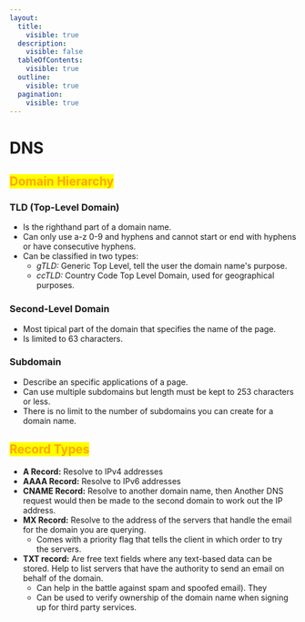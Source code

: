 ```yaml
---
layout:
  title:
    visible: true
  description:
    visible: false
  tableOfContents:
    visible: true
  outline:
    visible: true
  pagination:
    visible: true
---
```


# DNS

## <mark style="color:orange;">Domain Hierarchy</mark>

### TLD (Top-Level Domain)

* Is the righthand part of a domain name.&#x20;
* Can only use a-z 0-9 and hyphens and cannot start or end with hyphens or have consecutive hyphens.
* Can be classified in two types:
  * _gTLD:_ Generic Top Level, tell the user the domain name's purpose.
  * _ccTLD:_ Country Code Top Level Domain, used for geographical purposes.&#x20;

### Second-Level Domain

* Most tipical part of the domain that specifies the name of the page.
* Is limited to 63 characters.

### Subdomain

* Describe an specific applications of a page.
* Can use multiple subdomains but length must be kept to 253 characters or less.
* There is no limit to the number of subdomains you can create for a domain name.



## <mark style="color:orange;">Record Types</mark>

* **A Record:** Resolve to IPv4 addresses
* **AAAA Record:** Resolve to IPv6 addresses
* **CNAME Record:** Resolve to another domain name, then Another DNS request would then be made to the second domain to work out the IP address.
* **MX Record:** Resolve to the address of the servers that handle the email for the domain you are querying.&#x20;
  * Comes with a priority flag that tells the client in which order to try the servers.
* **TXT record:** Are free text fields where any text-based data can be stored. Help to list servers that have the authority to send an email on behalf of the domain.
  * Can help in the battle against spam and spoofed email). They&#x20;
  * Can be used to verify ownership of the domain name when signing up for third party services.

